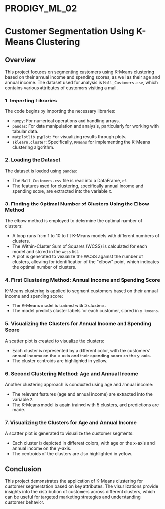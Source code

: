 # PRODIGY_ML_02
# Customer Segmentation Using K-Means Clustering

## Overview
This project focuses on segmenting customers using K-Means clustering based on their annual income and spending scores, as well as their age and annual income. The dataset used for analysis is `Mall_Customers.csv`, which contains various attributes of customers visiting a mall.

### 1. Importing Libraries
The code begins by importing the necessary libraries:
- `numpy`: For numerical operations and handling arrays.
- `pandas`: For data manipulation and analysis, particularly for working with tabular data.
- `matplotlib.pyplot`: For visualizing results through plots.
- `sklearn.cluster`: Specifically, `KMeans` for implementing the K-Means clustering algorithm.

### 2. Loading the Dataset
The dataset is loaded using `pandas`:
- The `Mall_Customers.csv` file is read into a DataFrame, `df`.
- The features used for clustering, specifically annual income and spending score, are extracted into the variable `X`.

### 3. Finding the Optimal Number of Clusters Using the Elbow Method
The elbow method is employed to determine the optimal number of clusters:
- A loop runs from 1 to 10 to fit K-Means models with different numbers of clusters.
- The Within-Cluster Sum of Squares (WCSS) is calculated for each model and stored in the `wcss` list.
- A plot is generated to visualize the WCSS against the number of clusters, allowing for identification of the "elbow" point, which indicates the optimal number of clusters.

### 4. First Clustering Method: Annual Income and Spending Score
K-Means clustering is applied to segment customers based on their annual income and spending score:
- The K-Means model is trained with 5 clusters.
- The model predicts cluster labels for each customer, stored in `y_kmeans`.

### 5. Visualizing the Clusters for Annual Income and Spending Score
A scatter plot is created to visualize the clusters:
- Each cluster is represented by a different color, with the customers’ annual income on the x-axis and their spending score on the y-axis.
- The cluster centroids are highlighted in yellow.

### 6. Second Clustering Method: Age and Annual Income
Another clustering approach is conducted using age and annual income:
- The relevant features (age and annual income) are extracted into the variable `Z`.
- The K-Means model is again trained with 5 clusters, and predictions are made.

### 7. Visualizing the Clusters for Age and Annual Income
A scatter plot is generated to visualize the customer segments:
- Each cluster is depicted in different colors, with age on the x-axis and annual income on the y-axis.
- The centroids of the clusters are also highlighted in yellow.

## Conclusion
This project demonstrates the application of K-Means clustering for customer segmentation based on key attributes. The visualizations provide insights into the distribution of customers across different clusters, which can be useful for targeted marketing strategies and understanding customer behavior.
